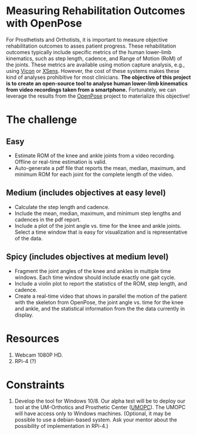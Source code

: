 # Measuring Rehabilitation Outcomes with OpenPose
For Prosthetists and Orthotists, it is important to measure objective rehabilitation outcomes to asses patient progress. These rehabilitation outcomes typically include specific metrics of the human lower-limb kinematics, such as step length, cadence, and Range of Motion (RoM) of the joints. These metrics are available using motion capture analysis, e.g., using [Vicon](https://www.vicon.com/) or [XSens](https://www.xsens.com/). However, the cost of these systems makes these kind of analyses prohibitive for most clinicians. **The objective of this project is to create an open-source tool to analyse human lower-limb kinematics from video recordings taken from a smartphone.** Fortunately, we can leverage the results from the [OpenPose](https://github.com/CMU-Perceptual-Computing-Lab/openpose) project to materialize this objective!
# The challenge
## Easy
* Estimate ROM of the knee and ankle joints from a video recording. Offline or real-time estimation is valid.
* Auto-generate a pdf file that reports the mean, median, maximum, and minimum ROM for each joint for the complete length of the video.
## Medium (includes objectives at easy level)
* Calculate the step length and cadence.
* Include the mean, median, maximum, and minimum step lengths and cadences in the pdf report.
* Include a plot of the joint angle vs. time for the knee and ankle joints. Select a time window that is easy for visualization and is representative of the data.
## Spicy (includes objectives at medium level)
* Fragment the joint angles of the knee and ankles in multiple time windows. Each time window should include exactly one gait cycle.
* Include a violin plot to report the statistics of the ROM, step length, and cadence.
* Create a real-time video that shows in parallel the motion of the patient with the skeleton from OpenPose, the joint angle vs. time for the knee and ankle, and the statistical information from the the data currently in display.

# Resources
1. Webcam 1080P HD.
1. RPi-4 (?)

# Constraints
1. Develop the tool for Windows 10/8. Our alpha test will be to deploy our tool at the UM-Orthotics and Prosthetic Center ([UMOPC](https://www.uofmhealth.org/our-locations/south-industrial-op)).  The UMOPC will have access only to Windows machines. (Optional, it may be possible to use a debian-based system. Ask your mentor about the possibility of implementation in RPi-4.)
